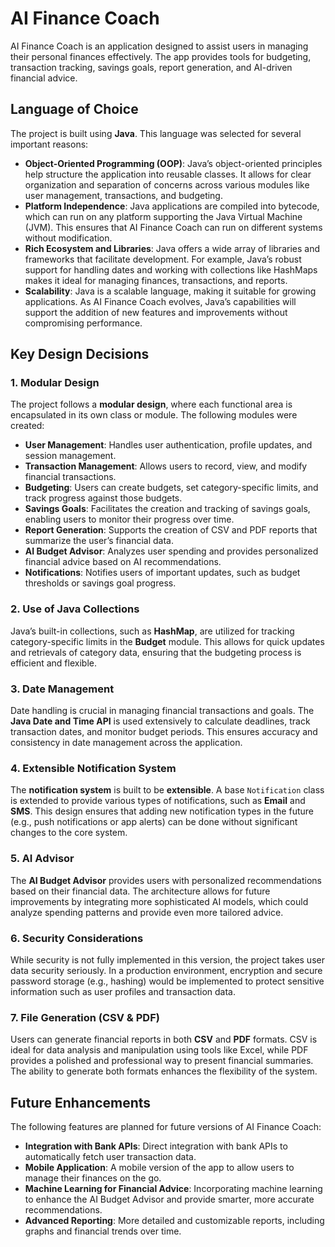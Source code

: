 # AI Finance Coach

AI Finance Coach is an application designed to assist users in managing their personal finances effectively. The app provides tools for budgeting, transaction tracking, savings goals, report generation, and AI-driven financial advice.

## Language of Choice

The project is built using **Java**. This language was selected for several important reasons:

- **Object-Oriented Programming (OOP)**: Java’s object-oriented principles help structure the application into reusable classes. It allows for clear organization and separation of concerns across various modules like user management, transactions, and budgeting.
- **Platform Independence**: Java applications are compiled into bytecode, which can run on any platform supporting the Java Virtual Machine (JVM). This ensures that AI Finance Coach can run on different systems without modification.
- **Rich Ecosystem and Libraries**: Java offers a wide array of libraries and frameworks that facilitate development. For example, Java’s robust support for handling dates and working with collections like HashMaps makes it ideal for managing finances, transactions, and reports.
- **Scalability**: Java is a scalable language, making it suitable for growing applications. As AI Finance Coach evolves, Java’s capabilities will support the addition of new features and improvements without compromising performance.

## Key Design Decisions

### 1. **Modular Design**

The project follows a **modular design**, where each functional area is encapsulated in its own class or module. The following modules were created:

- **User Management**: Handles user authentication, profile updates, and session management.
- **Transaction Management**: Allows users to record, view, and modify financial transactions.
- **Budgeting**: Users can create budgets, set category-specific limits, and track progress against those budgets.
- **Savings Goals**: Facilitates the creation and tracking of savings goals, enabling users to monitor their progress over time.
- **Report Generation**: Supports the creation of CSV and PDF reports that summarize the user’s financial data.
- **AI Budget Advisor**: Analyzes user spending and provides personalized financial advice based on AI recommendations.
- **Notifications**: Notifies users of important updates, such as budget thresholds or savings goal progress.

### 2. **Use of Java Collections**

Java’s built-in collections, such as **HashMap**, are utilized for tracking category-specific limits in the **Budget** module. This allows for quick updates and retrievals of category data, ensuring that the budgeting process is efficient and flexible.

### 3. **Date Management**

Date handling is crucial in managing financial transactions and goals. The **Java Date and Time API** is used extensively to calculate deadlines, track transaction dates, and monitor budget periods. This ensures accuracy and consistency in date management across the application.

### 4. **Extensible Notification System**

The **notification system** is built to be **extensible**. A base `Notification` class is extended to provide various types of notifications, such as **Email** and **SMS**. This design ensures that adding new notification types in the future (e.g., push notifications or app alerts) can be done without significant changes to the core system.

### 5. **AI Advisor**

The **AI Budget Advisor** provides users with personalized recommendations based on their financial data. The architecture allows for future improvements by integrating more sophisticated AI models, which could analyze spending patterns and provide even more tailored advice.

### 6. **Security Considerations**

While security is not fully implemented in this version, the project takes user data security seriously. In a production environment, encryption and secure password storage (e.g., hashing) would be implemented to protect sensitive information such as user profiles and transaction data.

### 7. **File Generation (CSV & PDF)**

Users can generate financial reports in both **CSV** and **PDF** formats. CSV is ideal for data analysis and manipulation using tools like Excel, while PDF provides a polished and professional way to present financial summaries. The ability to generate both formats enhances the flexibility of the system.

## Future Enhancements

The following features are planned for future versions of AI Finance Coach:

- **Integration with Bank APIs**: Direct integration with bank APIs to automatically fetch user transaction data.
- **Mobile Application**: A mobile version of the app to allow users to manage their finances on the go.
- **Machine Learning for Financial Advice**: Incorporating machine learning to enhance the AI Budget Advisor and provide smarter, more accurate recommendations.
- **Advanced Reporting**: More detailed and customizable reports, including graphs and financial trends over time.
